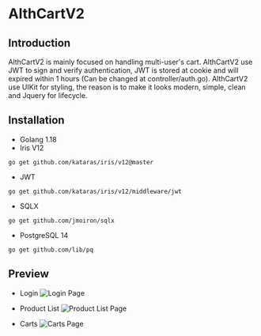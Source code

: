 # AlthCartV2

## Introduction

AlthCartV2 is mainly focused on handling multi-user's cart. AlthCartV2 use JWT to sign and verify authentication, JWT is stored at cookie and will expired within 1 hours (Can be changed at controller/auth.go). AlthCartV2 use UIKit for styling, the reason is to make it looks modern, simple, clean and Jquery for lifecycle.

## Installation
- Golang 1.18
- Iris V12
```
go get github.com/kataras/iris/v12@master
```
- JWT
```
go get github.com/kataras/iris/v12/middleware/jwt
```
- SQLX
```
go get github.com/jmoiron/sqlx
```
- PostgreSQL 14
```
go get github.com/lib/pq
```

## Preview
- Login
![Login Page](https://i.imgur.com/52RKuGb.png "Login Page")

- Product List
![Product List Page](https://i.imgur.com/ppBx4to.png "Product List Page")

- Carts
![Carts Page](https://i.imgur.com/z6bKmCQ.png "Carts Page")
